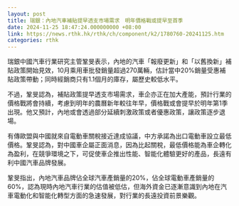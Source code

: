 ```yaml
---
layout: post
title: 瑞銀：內地汽車補貼提早透支市場需求　明年價格戰或提早至首季
date: 2024-11-25 18:47:24.000000000 +08:00
link: https://news.rthk.hk/rthk/ch/component/k2/1780760-20241125.htm
categories: rthk
---
```


瑞銀中國汽車行業研究主管鞏旻表示，內地的汽車「報廢更新」和「以舊換新」補貼政策開始見效，10月乘用車批發銷量超過270萬輛，估計當中20%銷量受惠補貼政策帶動；同時經銷商只有1.1個月的庫存，屬歷史較低水平。

不過，鞏旻認為，補貼政策提早透支市場需求，車企亦正在加大產能，預計行業的價格戰將會持續，考慮到明年的農曆新年較往年早，價格戰或會提早於明年第1季出現。他又預計，內地或會透過部分延續刺激政策或者優惠政策，讓政策逐步退場。

有傳歐盟與中國就來自電動車關稅接近達成協議，中方承諾為出口電動車設立最低價格。鞏旻認為，對中國車企屬正面消息，因為比起關稅，最低價格能為車企轉化為盈利，在競爭環境之下，可促使車企推出性能、智能化體驗更好的產品，長遠有利中國汽車品牌發展。

鞏旻指出，內地汽車品牌佔全球汽車產銷量的20%，佔全球電動車產銷量的60%，認為現時內地汽車行業的估值被低估，但海外資金已逐漸意識到內地在汽車電動化和智能化轉型方面的急速發展，對行業的長遠投資前景樂觀。
